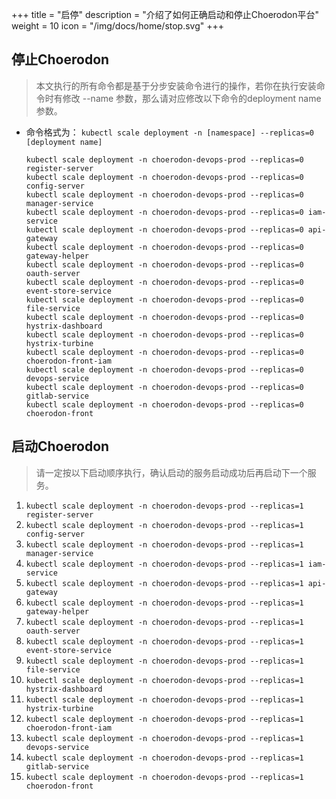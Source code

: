 +++
title = "启停"
description = "介绍了如何正确启动和停止Choerodon平台"
weight = 10
icon = "/img/docs/home/stop.svg"
+++

## 停止Choerodon

<blockquote class="note">
本文执行的所有命令都是基于分步安装命令进行的操作，若你在执行安装命令时有修改 --name 参数，那么请对应修改以下命令的deployment name参数。
</blockquote>

- 命令格式为： `kubectl scale deployment -n [namespace] --replicas=0 [deployment name]`

    ```shell
    kubectl scale deployment -n choerodon-devops-prod --replicas=0 register-server
    kubectl scale deployment -n choerodon-devops-prod --replicas=0 config-server
    kubectl scale deployment -n choerodon-devops-prod --replicas=0 manager-service
    kubectl scale deployment -n choerodon-devops-prod --replicas=0 iam-service
    kubectl scale deployment -n choerodon-devops-prod --replicas=0 api-gateway
    kubectl scale deployment -n choerodon-devops-prod --replicas=0 gateway-helper
    kubectl scale deployment -n choerodon-devops-prod --replicas=0 oauth-server
    kubectl scale deployment -n choerodon-devops-prod --replicas=0 event-store-service
    kubectl scale deployment -n choerodon-devops-prod --replicas=0 file-service
    kubectl scale deployment -n choerodon-devops-prod --replicas=0 hystrix-dashboard
    kubectl scale deployment -n choerodon-devops-prod --replicas=0 hystrix-turbine
    kubectl scale deployment -n choerodon-devops-prod --replicas=0 choerodon-front-iam
    kubectl scale deployment -n choerodon-devops-prod --replicas=0 devops-service
    kubectl scale deployment -n choerodon-devops-prod --replicas=0 gitlab-service
    kubectl scale deployment -n choerodon-devops-prod --replicas=0 choerodon-front
    ```

## 启动Choerodon

<blockquote class="note">
请一定按以下启动顺序执行，确认启动的服务启动成功后再启动下一个服务。
</blockquote>

1. `kubectl scale deployment -n choerodon-devops-prod --replicas=1 register-server`
1. `kubectl scale deployment -n choerodon-devops-prod --replicas=1 config-server`
1. `kubectl scale deployment -n choerodon-devops-prod --replicas=1 manager-service`
1. `kubectl scale deployment -n choerodon-devops-prod --replicas=1 iam-service`
1. `kubectl scale deployment -n choerodon-devops-prod --replicas=1 api-gateway`
1. `kubectl scale deployment -n choerodon-devops-prod --replicas=1 gateway-helper`
1. `kubectl scale deployment -n choerodon-devops-prod --replicas=1 oauth-server`
1. `kubectl scale deployment -n choerodon-devops-prod --replicas=1 event-store-service`
1. `kubectl scale deployment -n choerodon-devops-prod --replicas=1 file-service`
1. `kubectl scale deployment -n choerodon-devops-prod --replicas=1 hystrix-dashboard`
1. `kubectl scale deployment -n choerodon-devops-prod --replicas=1 hystrix-turbine`
1. `kubectl scale deployment -n choerodon-devops-prod --replicas=1 choerodon-front-iam`
1. `kubectl scale deployment -n choerodon-devops-prod --replicas=1 devops-service`
1. `kubectl scale deployment -n choerodon-devops-prod --replicas=1 gitlab-service`
1. `kubectl scale deployment -n choerodon-devops-prod --replicas=1 choerodon-front`
